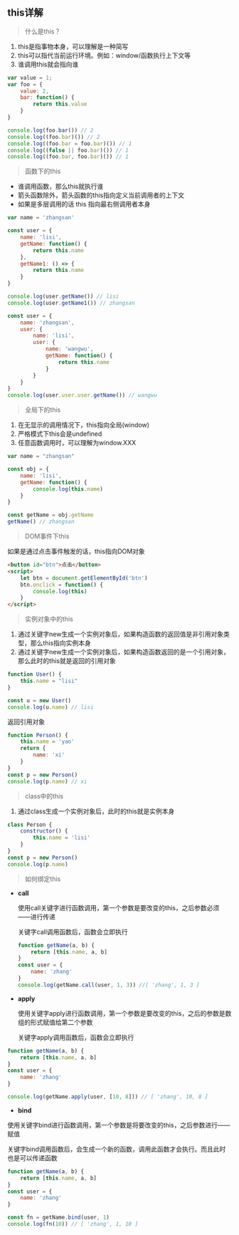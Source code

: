 ## this详解

> 什么是this？

1. this是指事物本身，可以理解是一种简写
2. this可以指代当前运行环境。例如：window/函数执行上下文等
3. 谁调用this就会指向谁

```javascript
var value = 1;
var foo = {
    value: 2,
    bar: function() {
        return this.value
    }
}

console.log(foo.bar()) // 2
console.log((foo.bar)()) // 2
console.log((foo.bar = foo.bar)()) // 1
console.log((false || foo.bar)()) // 1
console.log((foo.bar, foo.bar)()) // 1
```



> 函数下的this

- 谁调用函数，那么this就执行谁 
- 箭头函数除外，箭头函数的this指向定义当前调用者的上下文
- 如果是多层调用的话 this 指向最右侧调用者本身

```javascript
var name = 'zhangsan'

const user = {
    name: 'lisi',
    getName: function() {
        return this.name
    },
    getName1: () => {
        return this.name
    }
}

console.log(user.getName()) // lisi
console.log(user.getName1()) // zhangsan
```



```javascript
const user = {
    name: 'zhangsan',
    user: {
        name: 'lisi',
        user: {
            name: 'wangwu',
            getName: function() {
                return this.name
            }
        }
    }
}
console.log(user.user.user.getName()) // wangwu
```

>全局下的this

1. 在无显示的调用情况下，this指向全局(window)
2. 严格模式下this会是undefined
3. 任意函数调用时，可以理解为window.XXX

```javascript
var name = "zhangsan"

const obj = {
    name: 'lisi',
    getName: function() {
        console.log(this.name)
    }
}

const getName = obj.getName
getName() // zhangsan
```

> DOM事件下this

如果是通过点击事件触发的话，this指向DOM对象

```html
<button id="btn">点击</button>
<script>
    let btn = document.getElementById('btn')
    btn.onclick = function() {
        console.log(this)
    }
</script>
```

> 实例对象中的this

1. 通过关键字new生成一个实例对象后，如果构造函数的返回值是非引用对象类型，那么this指向实例本身
2. 通过关键字new生成一个实例对象后，如果构造函数返回的是一个引用对象，那么此时的this就是返回的引用对象

```javascript
function User() {
    this.name = "lisi"
}

const u = new User()
console.log(u.name) // lisi
```



返回引用对象

```javascript
function Person() {
    this.name = 'yao'
    return {
        name: 'xi'
    }
}
const p = new Person()
console.log(p.name) // xi
```

> class中的this

1. 通过class生成一个实例对象后，此时的this就是实例本身

```javascript
class Person {
    constructor() {
        this.name = 'lisi'
    }
}
const p = new Person()
console.log(p.name)
```

> 如何绑定this

- **call**

  使用call关键字进行函数调用，第一个参数是要改变的this，之后参数必须——进行传递

  关键字call调用函数后，函数会立即执行

  ```javascript
  function getName(a, b) {
      return [this.name, a, b]
  }
  const user = {
      name: 'zhang'
  }
  console.log(getName.call(user, 1, 3)) //[ 'zhang', 1, 3 ]
  ```

  

- **apply**

  使用关键字apply进行函数调用，第一个参数是要改变的this，之后的参数是数组的形式赋值给第二个参数

  关键字apply调用函数后，函数会立即执行

``` javascript
function getName(a, b) {
    return [this.name, a, b]
}
const user = {
    name: 'zhang'
}

console.log(getName.apply(user, [10, 8])) // [ 'zhang', 10, 8 ]
```



- **bind**

使用关键字bind进行函数调用，第一个参数是将要改变的this，之后参数进行——赋值

关键字bind调用函数后，会生成一个新的函数，调用此函数才会执行。而且此时也是可以传递函数

```javascript
function getName(a, b) {
    return [this.name, a, b]
}
const user = {
    name: 'zhang'
}

const fn = getName.bind(user, 1)
console.log(fn(10)) // [ 'zhang', 1, 10 ]
```

